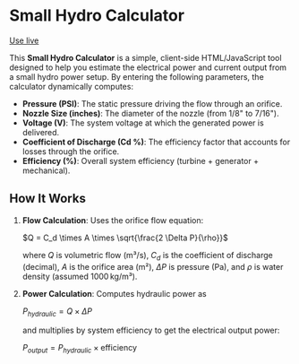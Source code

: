 # Small Hydro Calculator

[Use live](//alexdrean.github.io/hydro-calculator)

This **Small Hydro Calculator** is a simple, client-side HTML/JavaScript tool designed to help you estimate the electrical power and current output from a small hydro power setup. By entering the following parameters, the calculator dynamically computes:

* **Pressure (PSI)**: The static pressure driving the flow through an orifice.
* **Nozzle Size (inches)**: The diameter of the nozzle (from 1/8" to 7/16").
* **Voltage (V)**: The system voltage at which the generated power is delivered.
* **Coefficient of Discharge (Cd %)**: The efficiency factor that accounts for losses through the orifice.
* **Efficiency (%)**: Overall system efficiency (turbine + generator + mechanical).

## How It Works

1. **Flow Calculation**: Uses the orifice flow equation:

   $Q = C_d \times A \times \sqrt{\frac{2 \Delta P}{\rho}}$

   where $Q$ is volumetric flow (m³/s), $C_d$ is the coefficient of discharge (decimal), $A$ is the orifice area (m²), $\Delta P$ is pressure (Pa), and $\rho$ is water density (assumed 1000 kg/m³).
2. **Power Calculation**: Computes hydraulic power as

   $P_{hydraulic} = Q \times \Delta P$

   and multiplies by system efficiency to get the electrical output power:

   $P_{output} = P_{hydraulic} \times \text{efficiency}$

##
